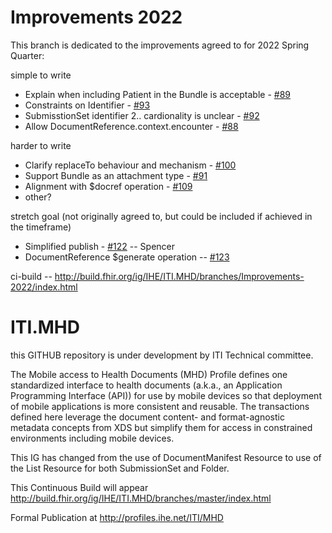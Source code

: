 # Improvements 2022

This branch is dedicated to the improvements agreed to for 2022 Spring Quarter:

simple to write
- Explain when including Patient in the Bundle is acceptable - [#89](https://github.com/IHE/ITI.MHD/issues/89)
- Constraints on Identifier - [#93](https://github.com/IHE/ITI.MHD/issues/93)
- SubmisstionSet identifier 2.. cardionality is unclear - [#92](https://github.com/IHE/ITI.MHD/issues/92)
- Allow DocumentReference.context.encounter - [#88](https://github.com/IHE/ITI.MHD/issues/88)

harder to write
- Clarify replaceTo behaviour and mechanism - [#100](https://github.com/IHE/ITI.MHD/issues/100)
- Support Bundle as an attachment type - [#91](https://github.com/IHE/ITI.MHD/issues/91)
- Alignment with $docref operation - [#109](https://github.com/IHE/ITI.MHD/issues/109)
- other?

stretch goal (not originally agreed to, but could be included if achieved in the timeframe)
- Simplified publish - [#122](https://github.com/IHE/ITI.MHD/issues/122) -- Spencer
- DocumentReference $generate operation -- [#123](https://github.com/IHE/ITI.MHD/issues/123)

ci-build -- http://build.fhir.org/ig/IHE/ITI.MHD/branches/Improvements-2022/index.html

# ITI.MHD 
this GITHUB repository is under development by ITI Technical committee. 

The Mobile access to Health Documents (MHD) Profile defines one standardized interface to 
health documents (a.k.a., an Application Programming Interface (API)) for use by mobile devices 
so that deployment of mobile applications is more consistent and reusable. 
The transactions defined here leverage the document content- and format-agnostic metadata concepts 
from XDS but simplify them for access in constrained environments including mobile devices. 

This IG has changed from the use of DocumentManifest Resource to use of the List Resource for both SubmissionSet and Folder.
 
This Continuous Build will appear http://build.fhir.org/ig/IHE/ITI.MHD/branches/master/index.html

Formal Publication at http://profiles.ihe.net/ITI/MHD


